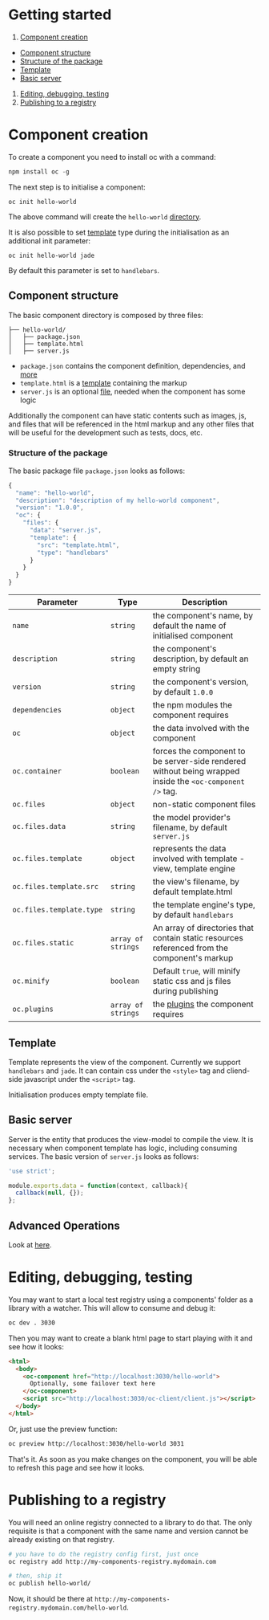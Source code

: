 Getting started
===============

1. [Component creation](#component-creation)
  * [Component structure](#component-structure)
  * [Structure of the package](#structure-of-the-package)
  * [Template](#template)
  * [Basic server](#basic-server)
1. [Editing, debugging, testing](#editing-debugging-testing)
1. [Publishing to a registry](#publishing-to-a-registry)

# Component creation

To create a component you need to install oc with a command:

```js
npm install oc -g
```

The next step is to initialise a component:

```
oc init hello-world
```

The above command will create the `hello-world` [directory](#component-structure).

It is also possible to set [template](#template) type during the initialisation as an additional init parameter:

```
oc init hello-world jade
```

By default this parameter is set to `handlebars`.

## Component structure

The basic component directory is composed by three files:

```
├── hello-world/
│   ├── package.json
│   ├── template.html
│   ├── server.js
```

* `package.json` contains the component definition, dependencies, and [more](#structure-of-the-package)
* `template.html` is a [template](#template) containing the markup
* `server.js` is an optional [file](#basic-server), needed when the component has some logic

Additionally the component can have static contents such as images, js, and files that will be referenced in the html markup and any other files that will be useful for the development such as tests, docs, etc.

### Structure of the package

The basic package file `package.json` looks as follows:

```js
{
  "name": "hello-world",
  "description": "description of my hello-world component",
  "version": "1.0.0",
  "oc": {
    "files": {
      "data": "server.js",
      "template": {
        "src": "template.html",
        "type": "handlebars"
      }
    }
  }
}
```
|Parameter|Type|Description|
|---------|------|-------|
|`name`|`string`|the component's name, by default the name of initialised component|
|`description`|`string`|the component's description, by default an empty string|
|`version`|`string`|the component's version, by default `1.0.0`|
|`dependencies`|`object`|the npm modules the component requires|
|`oc`|`object`|the data involved with the component|
|`oc.container`|`boolean`|forces the component to be server-side rendered without being wrapped inside the `<oc-component />` tag.|
|`oc.files`|`object`|non-static component files|
|`oc.files.data`|`string`|the model provider's filename, by default `server.js`|
|`oc.files.template`|`object`|represents the data involved with template - view, template engine|
|`oc.files.template.src`|`string`|the view's filename, by default template.html|
|`oc.files.template.type`|`string`|the template engine's type, by default `handlebars`|
|`oc.files.static`|`array of strings`|An array of directories that contain static resources referenced from the component's markup|
|`oc.minify`|`boolean`|Default `true`, will minify static css and js files during publishing|
|`oc.plugins`|`array of strings`|the [plugins](registry.md#plugins) the component requires|

## Template

Template represents the view of the component. Currently we support `handlebars` and `jade`. It can contain css under the `<style>` tag and cliend-side javascript under the `<script>` tag.

Initialisation produces empty template file.

## Basic server

Server is the entity that produces the view-model to compile the view. It is necessary when component template has logic, including consuming services. The basic version of `server.js` looks as follows:

```js
'use strict';

module.exports.data = function(context, callback){
  callback(null, {});
};
```

## Advanced Operations

Look at [here](advanced-operations.md).

# Editing, debugging, testing

You may want to start a local test registry using a components' folder as a library with a watcher. This will allow to consume and debug it:

```sh
oc dev . 3030
```

Then you may want to create a blank html page to start playing with it and see how it looks:

```html
<html>
  <body>
    <oc-component href="http://localhost:3030/hello-world">
      Optionally, some failover text here
    </oc-component>
    <script src="http://localhost:3030/oc-client/client.js"></script>
  </body>
</html>
```

Or, just use the preview function:
```sh
oc preview http://localhost:3030/hello-world 3031
```

That's it. As soon as you make changes on the component, you will be able to refresh this page and see how it looks.

# Publishing to a registry

You will need an online registry connected to a library to do that. The only requisite is that a component with the same name and version cannot be already existing on that registry.
```sh
# you have to do the registry config first, just once
oc registry add http://my-components-registry.mydomain.com

# then, ship it
oc publish hello-world/
```

Now, it should be there at `http://my-components-registry.mydomain.com/hello-world`.
